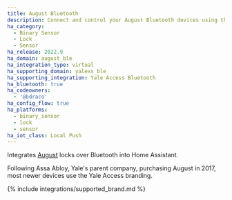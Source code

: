 ```yaml
---
title: August Bluetooth
description: Connect and control your August Bluetooth devices using the Yale Access Bluetooth integration
ha_category:
  - Binary Sensor
  - Lock
  - Sensor
ha_release: 2022.9
ha_domain: august_ble
ha_integration_type: virtual
ha_supporting_domain: yalexs_ble
ha_supporting_integration: Yale Access Bluetooth
ha_bluetooth: true
ha_codeowners:
  - '@bdraco'
ha_config_flow: true
ha_platforms:
  - binary_sensor
  - lock
  - sensor
ha_iot_class: Local Push
---
```


Integrates [August](https://august.com/) locks over Bluetooth into Home Assistant.

Following Assa Abloy, Yale's parent company, purchasing August in 2017, most newer devices use the Yale Access branding.

{% include integrations/supported_brand.md %}
